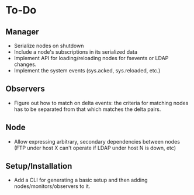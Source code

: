 # To-Do

## Manager

* Serialize nodes on shutdown
* Include a node's subscriptions in its serialized data
* Implement API for loading/reloading nodes for fsevents or
  LDAP changes. 
* Implement the system events (sys.acked, sys.reloaded, etc.)


## Observers

* Figure out how to match on delta events: the criteria
  for matching nodes has to be separated from that which matches
  the delta pairs.

## Node

* Allow expressing arbitrary, secondary dependencies between nodes (FTP under host X can't operate if LDAP under host N is down, etc)

## Setup/Installation

* Add a CLI for generating a basic setup and then adding 
  nodes/monitors/observers to it.

